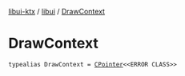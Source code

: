 [libui-ktx](../index.md) / [libui](index.md) / [DrawContext](./-draw-context.md)

# DrawContext

`typealias DrawContext = `[`CPointer`](../kotlinx.cinterop/-c-pointer/index.md)`<<ERROR CLASS>>`